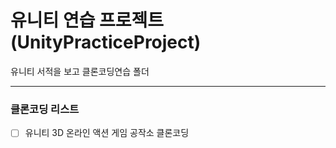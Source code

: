# 유니티 연습 프로젝트(UnityPracticeProject)
유니티 서적을 보고 클론코딩연습 폴더<br/>
***
### 클론코딩 리스트
- [ ] 유니티 3D 온라인 액션 게임 공작소 클론코딩
